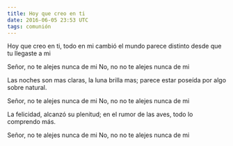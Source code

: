 ```yaml
---
title: Hoy que creo en ti
date: 2016-06-05 23:53 UTC
tags: comunión
---
```


Hoy que creo en ti, todo en mi cambió
el mundo parece distinto desde que tu llegaste a mi

Señor, no te alejes nunca de mi
No, no no te alejes nunca de mi

Las noches son mas claras, la luna brilla mas;
parece estar poseída por algo sobre natural.

Señor, no te alejes nunca de mi
No, no no te alejes nunca de mi

La felicidad, alcanzó su plenitud;
en el rumor de las aves, todo lo comprendo más.

Señor, no te alejes nunca de mi
No, no no te alejes nunca de mi
